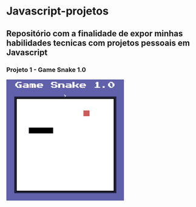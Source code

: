 # Javascript-projetos

## Repositório com a finalidade de expor minhas habilidades tecnicas com projetos pessoais em Javascript

### Projeto 1 - Game Snake 1.0
<img src="https://raw.githubusercontent.com/luizpedros/Javascript-projetos/main/jogo-da-cobrinha/photoGameSnake.png" width="310px" height="320px"/>
